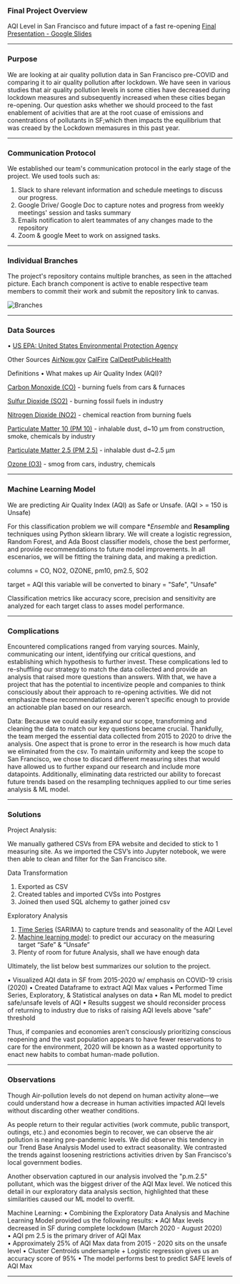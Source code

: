 ### Final Project Overview

AQI Level in San Francisco and future impact of a fast re-opening
[Final Presentation - Google Slides](https://docs.google.com/presentation/d/1rGcUy4AIucMLLih3eFqtMdZGiTV2VTy_V_OdEt2b280/edit#slide=id.gd5224e0981_0_231)



--------------------------------------------------------------------------------------------------------------------------------------------------------------------
### Purpose 

We are looking at air quality pollution data in San Francisco pre-COVID and comparing it to air quality pollution after lockdown. We have seen in various studies that air quality pollution levels in some cities have decreased during lockdown measures and subsequently increased when these cities began re-opening. Our question asks whether we should proceed to the fast enablement of acivities that are at the root cuase of emissions and conentrations of pollutants in SF;which then impacts the equilibrium that was creaed by the Lockdown memasures in this past year.

--------------------------------------------------------------------------------------------------------------------------------------------------------------------
### Communication Protocol

We established our team's communication protocol in the early stage of the project. We used tools such as:
1. Slack to share relevant information and schedule meetings to discuss our progress. 
2. Google Drive/ Google Doc to capture notes and progress from weekly meetings' session and tasks summary
3. Emails notification to alert teammates of any changes made to the repository
4. Zoom & google Meet to work on assigned tasks.





--------------------------------------------------------------------------------------------------------------------------------------------------------------------
### Individual Branches 

The project's repository contains multiple branches, as seen in the attached picture. Each branch component is active to enable respective team members to commit their work and submit the repository link to canvas. 

![Branches](https://github.com/a56k/ML---Final-Project---Pollution-Future-Impact-Analysis-/blob/main/img/Screen%20Shot%202021-04-09%20at%2010.00.29%20PM.png)

--------------------------------------------------------------------------------------------------------------------------------------------------------------------
### Data Sources

  •	[US EPA: United States Environmental Protection Agency](https://www.epa.gov/)
  
  Other Sources
  [AirNow.gov](https://www.airnow.gov/)
  [CalFire](https://www.fire.ca.gov/) 
  [CalDeptPublicHealth](https://www.cdph.ca.gov/)

Definitions
  •	What makes up Air Quality Index (AQI)? 
  
   [Carbon Monoxide (CO)](https://www.epa.gov/co-pollution/basic-information-about-carbon-monoxide-co-outdoor-air-pollution#What%20is%20CO) - burning fuels from cars & furnaces
    
   [Sulfur Dioxide (SO2)](https://www.epa.gov/so2-pollution/sulfur-dioxide-basics#what%20is%20so2) - burning fossil fuels in industry
    
   [Nitrogen Dioxide (NO2)](https://www.epa.gov/no2-pollution/basic-information-about-no2#What%20is%20NO2) - chemical reaction from burning fuels
    
   [Particulate Matter 10 (PM 10)](https://www.epa.gov/pm-pollution/particulate-matter-pm-basics#PM) - inhalable dust, d~10 μm from construction, smoke, chemicals by industry
    
   [Particulate Matter 2.5 (PM 2.5)](https://www.epa.gov/pm-pollution/particulate-matter-pm-basics#PM) - inhalable dust d~2.5 μm
    
   [Ozone (O3)](https://www.epa.gov/ground-level-ozone-pollution/ground-level-ozone-basics) - smog from cars, industry, chemicals







-----------------------------------------------------------------------------------------------------------------------------------------------------------------
### Machine Learning Model

We are predicting Air Quality Index (AQI) as Safe or Unsafe. (AQI > = 150 is Unsafe)



For this classification problem we will compare **Ensemble* and **Resampling** techniques using Python sklearn library.  We will create a logistic regression, Random Forest, and Ada Boost classifier models, chose the best performer, and provide recommendations to future model improvements. In all escenarios, we will be fitting the training data, and making a prediction.

columns = CO, NO2, OZONE, pm10, pm2.5, SO2

target = AQI  this variable will be converted to binary = "Safe", "Unsafe"

Classification metrics like accuracy score, precision and sensitivity are analyzed for each target class to asses model performance.


--------------------------------------------------------------------------------------------------------------------------------------------------------------------
### Complications

Encountered complications ranged from varying sources. Mainly, communicating our intent, identifying our critical questions, and establishing which hypothesis to further invest. These complications led to re-shuffling our strategy to match the data collected and provide an analysis that raised more questions than answers. With that, we have a project that has the potential to incentivize people and companies to think consciously about their approach to re-opening activities. We did not emphasize these recommendations and weren't specific enough to provide an actionable plan based on our research.  

Data:
Because we could easily expand our scope, transforming and cleaning the data to match our key questions became crucial. Thankfully, the team merged the essential data collected from 2015 to 2020 to drive the analysis. One aspect that is prone to error in the research is how much data we eliminated from the csv. To maintain uniformity and keep the scope to San Francisco, we chose to discard different measuring sites that would have allowed us to further expand our research and include more datapoints. Additionally, eliminating data restricted our ability to forecast future trends based on the resampling techniques applied to our time series analysis & ML model.


--------------------------------------------------------------------------------------------------------------------------------------------------------------------
### Solutions

Project Analysis:

We manually gathered CSVs from EPA website and decided to stick to 1 measuring site.  As we imported the CSV’s into Jupyter notebook, we were then able to clean and filter for the San Francisco site. 

Data Transformation 

1.	Exported as CSV
2.	Created tables and imported CVSs into Postgres
3.	Joined then used SQL alchemy to gather joined csv

Exploratory Analysis

1.	[Time Series](https://github.com/a56k/Final_Project_AQI_Level_SF/blob/main/sf_aqi_forecast_v1.ipynb) (SARIMA) to capture trends and seasonality of the AQI Level
2.	[Machine learning model](https://github.com/a56k/Final_Project_AQI_Level_SF/blob/main/NataliaV/ML_Model/MLModel.ipynb): to predict our accuracy on the measuring target “Safe” & “Unsafe”
3.	Plenty of room for future Analysis, shall we have enough data


Ultimately, the list below best summarizes our solution to the project. 

•	Visualized AQI data in SF from 2015-2020 w/ emphasis on COVID-19 crisis (2020)
•	Created Dataframe to extract AQI Max values
•	Performed Time Series, Exploratory, & Statistical analyses on data
•	Ran ML model to predict safe/unsafe levels of AQI
•	Results suggest we should reconsider process of returning to industry due to risks of raising AQI levels above “safe” threshold

Thus, if companies and economies aren’t consciously prioritizing conscious reopening and the vast population appears to have fewer reservations to care for the environment, 2020 will be known as a wasted opportunity to enact new habits to combat human-made pollution.


--------------------------------------------------------------------------------------------------------------------------------------------------------------------
### Observations

Though Air-pollution levels do not depend on human activity alone—we could understand how a decrease in human activities impacted AQI levels without discarding other weather conditions.

As people return to their regular activities (work commute, public transport, outings, etc.) and economies begin to recover, we can observe the air pollution is nearing pre-pandemic levels. We did observe this tendency in our Trend Base Analysis Model used to extract seasonality. We contrasted the trends against loosening restrictions activities driven by San Francisco's local government bodies.

Another observation captured in our analysis involved the "p.m.2.5" pollutant, which was the biggest driver of the AQI Max level. We noticed this detail in our exploratory data analysis section, highlighted that these similarities caused our ML model to overfit. 

Machine Learning:
•	Combining the Exploratory Data Analysis and Machine Learning Model provided us the following results:
•	AQI Max levels decreased in SF during complete lockdown (March 2020 - August 2020)  
•	AQI pm 2.5 is the primary driver of AQI Max    
•	Approximately 25% of AQI Max data from 2015 - 2020 sits on the unsafe level
•	Cluster Centroids undersample + Logistic regression gives us an accuracy score of 95%
•	The model performs best to predict SAFE levels of AQI Max


--------------------------------------------------------------------------------------------------------------------------------------------------------------------
